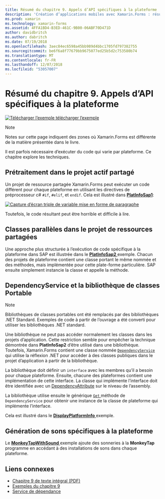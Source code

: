 ```yaml
---
title: Résumé du chapitre 9. Appels d’API spécifiques à la plateforme
description: 'Création d’applications mobiles avec Xamarin.Forms : résumé du chapitre 9. Appels d’API spécifiques à la plateforme'
ms.prod: xamarin
ms.technology: xamarin-forms
ms.assetid: 4FFA1BD4-B3ED-461C-9B00-06ABF70D471D
author: davidbritch
ms.author: dabritch
ms.date: 07/19/2018
ms.openlocfilehash: 3aec84ec6598a45bb989d4bbc1705fd797382755
ms.sourcegitcommit: be6f6a8f77679bb9675077ed25b5d2c753580b74
ms.translationtype: MT
ms.contentlocale: fr-FR
ms.lasthandoff: 12/07/2018
ms.locfileid: "53057007"
---
```

# <a name="summary-of-chapter-9-platform-specific-api-calls"></a>Résumé du chapitre 9. Appels d’API spécifiques à la plateforme

[![Télécharger l’exemple](~/media/shared/download.png) télécharger l’exemple](https://github.com/xamarin/xamarin-forms-book-samples/tree/master/Chapter09)

> [!NOTE] 
> Notes sur cette page indiquent des zones où Xamarin.Forms est différente de la matière présentée dans le livre.

Il est parfois nécessaire d’exécuter du code qui varie par plateforme. Ce chapitre explore les techniques.

## <a name="preprocessing-in-the-shared-asset-project"></a>Prétraitement dans le projet actif partagé

Un projet de ressource partagée Xamarin.Forms peut exécuter un code différent pour chaque plateforme en utilisant les directives de préprocesseur c# `#if`, `#elif`, et `endif`. Cela est illustré dans [ **PlatInfoSap1**](https://github.com/xamarin/xamarin-forms-book-samples/tree/master/Chapter09/PlatInfoSap1):

[![Capture d’écran triple de variable mise en forme de paragraphe](images/ch09fg01-small.png "modèle d’appareil et système d’exploitation")](images/ch09fg01-large.png#lightbox "modèle d’appareil et système d’exploitation")

Toutefois, le code résultant peut être horrible et difficile à lire.

## <a name="parallel-classes-in-the-shared-asset-project"></a>Classes parallèles dans le projet de ressources partagées

Une approche plus structurée à l’exécution de code spécifique à la plateforme dans SAP est illustrée dans le [ **PlatInfoSap2** ](https://github.com/xamarin/xamarin-forms-book-samples/tree/master/Chapter09/PlatInfoSap2) exemple. Chacun des projets de plateforme contient une classe portant le même nommée et des méthodes, mais implémentée pour cette plate-forme particulière. SAP ensuite simplement instancie la classe et appelle la méthode.

## <a name="dependencyservice-and-the-portable-class-library"></a>DependencyService et la bibliothèque de classes Portable

> [!NOTE] 
> Bibliothèques de classes portables ont été remplacés par des bibliothèques .NET Standard. Exemples de code à partir de l’ouvrage a été converti pour utiliser les bibliothèques .NET standard.

Une bibliothèque ne peut pas accéder normalement les classes dans les projets d’application. Cette restriction semble pour empêcher la technique démontrée dans **PlatInfoSap2** d’être utilisé dans une bibliothèque. Toutefois, Xamarin.Forms contient une classe nommée [ `DependencyService` ](xref:Xamarin.Forms.DependencyService) qui utilise la réflexion .NET pour accéder à des classes publiques dans le projet d’application à partir de la bibliothèque.

La bibliothèque doit définir un `interface` avec les membres qu’il a besoin pour chaque plateforme. Ensuite, chacune des plateformes contient une implémentation de cette interface. La classe qui implémente l’interface doit être identifiée avec un [DependencyAttribute](xref:Xamarin.Forms.DependencyAttribute) sur le niveau de l’assembly.

La bibliothèque utilise ensuite le générique [ `Get` ](xref:Xamarin.Forms.DependencyService.Get*) méthode de `DependencyService` pour obtenir une instance de la classe de plateforme qui implémente l’interface.

Cela est illustré dans le [ **DisplayPlatformInfo** ](https://github.com/xamarin/xamarin-forms-book-samples/tree/master/Chapter09/DisplayPlatformInfo) exemple.

## <a name="platform-specific-sound-generation"></a>Génération de sons spécifiques à la plateforme

Le [ **MonkeyTapWithSound** ](https://github.com/xamarin/xamarin-forms-book-samples/tree/master/Chapter09/MonkeyTapWithSound) exemple ajoute des sonneries à la **MonkeyTap** programme en accédant à des installations de sons dans chaque plateforme.

## <a name="related-links"></a>Liens connexes

- [Chapitre 9 de texte intégral (PDF)](https://download.xamarin.com/developer/xamarin-forms-book/XamarinFormsBook-Ch09-Apr2016.pdf)
- [Exemples du chapitre 9](https://github.com/xamarin/xamarin-forms-book-samples/tree/master/Chapter09)
- [Service de dépendance](~/xamarin-forms/app-fundamentals/dependency-service/index.md)
